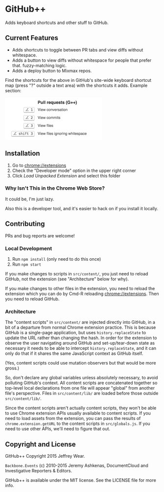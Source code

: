 # GitHub++

Adds keyboard shortcuts and other stuff to GitHub.

## Current Features

* Adds shortcuts to toggle between PR tabs and view diffs without whitespace.
* Adds a button to view diffs without whitespace for people that prefer that.
fuzzy-matching logic.
* Adds a deploy button to Mixmax repos.

Find the shortcuts for the above in GitHub's site-wide keyboard shortcut map (press "?" outside a
text area) with the shortcuts it adds. Example section:

<img src="shortcuts.png" width=317 />

## Installation

1. Go to <chrome://extensions>
2. Check the "Developer mode" option in the upper right corner
3. Click *Load Unpacked Extension* and select this folder

### Why Isn't This in the Chrome Web Store?

It could be, I'm just lazy.

Also this is a developer tool, and it's easier to hack on if you install it locally.

## Contributing

PRs and bug reports are welcome!

### Local Development

1. Run `npm install` (only need to do this once)
2. Run `npm start`

If you make changes to scripts in `src/content/`, you just need to reload GitHub, not the extension
(see "Architecture" below for why).

If you make changes to other files in the extension, you need to reload the extension which you can
do by Cmd-R reloading <chrome://extensions>. Then you need to reload GitHub.

### Architecture

The "content scripts" in `src/content/` are injected directly into GitHub, in a bit of a departure from
normal Chrome extension practice. This is because GitHub is a single-page application, but uses
`history.replaceState` to update the URL rather than changing the hash. In order for the extension
to observe the user navigating around GitHub and set-up/tear-down state as necessary it needs
to be able to intercept `history.replaceState`, and it can only do that if it shares the same JavaScript
context as GitHub itself.

(Yes, content scripts could use mutation observers but that would be more gross.)

So, don't declare any global variables unless absolutely necessary, to avoid polluting GitHub's
context. All content scripts are concatenated together so top-level local declarations from one file
will appear "global" from another file's perspective. Files in `src/content/lib/` are loaded before
those outside `src/content/lib/`.

Since the content scripts aren't actually content scripts, they won't be able to use Chrome extension
APIs usually available to content scripts. If you need to load assets from the extension, you can
pass the results of `chrome.extension.getURL` to the content scripts in `src/globals.js`. If you
need to use other APIs, we'll need to figure that out.

## Copyright and License

GitHub++ Copyright 2015 Jeffrey Wear.

`Backbone.Events` (c) 2010-2015 Jeremy Ashkenas, DocumentCloud and Investigative Reporters & Editors.

GitHub++ is available under the MIT license. See the LICENSE file for more info.
